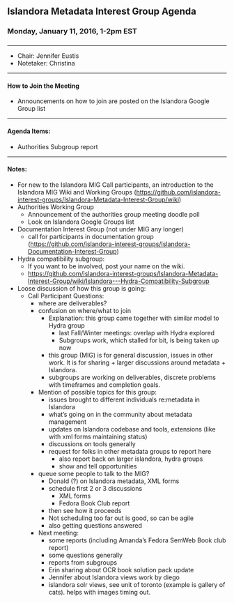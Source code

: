 ## Islandora Metadata Interest Group Agenda
### Monday, January 11, 2016, 1-2pm EST
### 
---
* Chair: Jennifer Eustis
* Notetaker:  Christina

---

#### How to Join the Meeting  
* Announcements on how to join are posted on the Islandora Google Group list

---

#### Agenda Items:
* Authorities Subgroup report

---

#### Notes:

- For new to the Islandora MIG Call participants, an introduction to the Islandora MIG Wiki and Working Groups (https://github.com/islandora-interest-groups/Islandora-Metadata-Interest-Group/wiki)
- Authorities Working Group
    - Announcement of the authorities group meeting doodle poll
    - Look on Islandora Google Groups list
- Documentation Interest Group (not under MIG any longer)
    - call for participants in documentation group (https://github.com/islandora-interest-groups/Islandora-Documentation-Interest-Group)
- Hydra compatibility subgroup: 
    - If you want to be involved, post your name on the wiki.
    - https://github.com/islandora-interest-groups/Islandora-Metadata-Interest-Group/wiki/Islandora---Hydra-Compatibility-Subgroup
- Loose discussion of how this group is going:
    - Call Participant Questions:
        - where are deliverables? 
        - confusion on where/what to join
            - Explanation: this group came together with similar model to Hydra group
                - last Fall/Winter meetings: overlap with Hydra explored
                - Subgroups work, which stalled for bit, is being taken up now
            - this group (MIG) is for general discussion, issues in other work. It is for sharing + larger discussions around metadata + Islandora.
            - subgroups are working on deliverables, discrete problems with timeframes and completion goals.
        - Mention of possible topics for this group:
            - issues brought to different individuals re:metadata in Islandora
            - what’s going on in the community about metadata management
            - updates on Islandora codebase and tools, extensions (like with xml forms maintaining status)
            - discussions on tools generally
            - request for folks in other metadata groups to report here
                - also report back on larger islandora, hydra groups
                - show and tell opportunities
        - queue some people to talk to the MIG?
            - Donald (?) on Islandora metadata, XML forms
            - schedule first 2 or 3 discussions
                - XML forms
                - Fedora Book Club report
            - then see how it proceeds
            - Not scheduling too far out is good, so can be agile
            - also getting questions answered
        - Next meeting:
            - some reports (including Amanda’s Fedora SemWeb Book club report)
            - some questions generally
            - reports from subgroups
            - Erin sharing about OCR book solution pack update
            - Jennifer about Islandora views work by diego
            - islandora solr views, see unit of toronto (example is gallery of cats). helps with images timing out.
